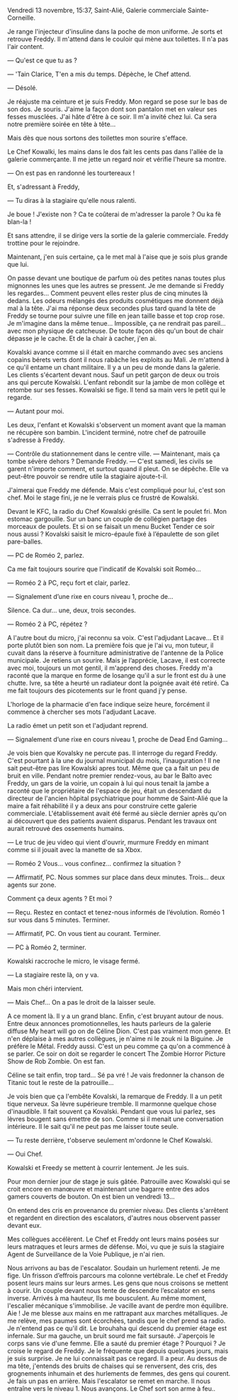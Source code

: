 Vendredi 13 novembre, 15:37, Saint-Alié, Galerie commerciale Sainte-Corneille.

Je range l'injecteur d'insuline dans la poche de mon uniforme. Je sorts et retrouve Freddy. Il m'attend dans le couloir qui mène aux toilettes. Il n'a pas l'air content.

—  Qu'est ce que tu as ? 

—  'Tain Clarice, T'en a mis du temps. Dépèche, le Chef attend. 

—  Désolé.
  
Je réajuste ma ceinture et je suis Freddy. Mon regard se pose sur le bas de son dos. Je souris. J'aime la façon dont son pantalon met en valeur ses fesses musclées. J'ai hâte d'être à ce soir. Il m'a invité chez lui. Ca sera notre première soirée en tête à tête... 

Mais dès que nous sortons des toilettes mon sourire s'efface.

Le Chef Kowalki, les mains dans le dos fait les cents pas dans l'allée de la galerie commerçante. Il me jette un regard noir et vérifie l'heure sa montre. 

— On est pas en randonné les tourtereaux ! 

Et, s'adressant à Freddy, 

— Tu diras à la stagiaire qu'elle nous ralenti.

Je boue ! J'existe non ? Ca te coûterai de m'adresser la parole ? Ou ka fè blan-la ! 

Et sans attendre, il se dirige vers la sortie de la galerie commerciale. Freddy trottine pour le rejoindre.

Maintenant, j'en suis certaine, ça le met mal à l'aise que je sois plus grande que lui.

On passe devant une boutique de parfum où des petites nanas toutes plus mignonnes les unes que les autres se pressent. Je me demande si Freddy les regardes... Comment peuvent elles rester plus de cinq minutes là dedans. Les odeurs mélangés des produits cosmétiques me donnent déjà mal à la tête. J'ai ma réponse deux secondes plus tard quand la tête de Freddy se tourne pour suivre une fille en jean taille basse et top crop rose. Je m'imagine dans la même tenue... Impossible, ça ne rendrait pas pareil... avec mon physique de catcheuse. De toute façon dès qu'un bout de chair dépasse je le cache. Et de la chair à cacher, j'en ai.

Kovalski avance comme si il était en marche commando avec ses anciens copains bérets verts dont il nous rabâche les exploits au Mali. Je m'attend à ce qu'il entame un chant militaire. Il y a un peu de monde dans la galerie. Les clients s'écartent devant nous. Sauf un petit garçon de deux ou trois ans qui percute Kowalski. L'enfant rebondit sur la jambe de mon collège et retombe sur ses fesses. Kowalski se fige. Il tend sa main vers le petit qui le regarde.

— Autant pour moi.

Les deux, l'enfant et Kowalski s'observent un moment avant que la maman ne récupère son bambin. L'incident terminé, notre chef de patrouille s'adresse à Freddy.  

— Contrôle du stationnement dans le centre ville.
— Maintenant, mais ça tombe sévère dehors ? Demande Freddy.
— C'est samedi, les civils se garent n'importe comment, et surtout quand il pleut. 
 On se dépêche. Elle va peut-être pouvoir se rendre utile la stagiaire ajoute-t-il.

J'aimerai que Freddy me défende. Mais c'est compliqué pour lui, c'est son chef. Moi le stage fini, je ne le verrais plus ce frustré de Kowalski.

Devant le KFC, la radio du Chef Kowalski grésille. Ca sent le poulet fri. Mon estomac gargouille. Sur un banc un couple de collégien partage des morceaux de poulets. Et si on se faisait un menu Bucket Tender ce soir nous aussi ? Kovalski saisit le micro-épaule fixé à l’épaulette de son gilet pare-balles.

— PC de Roméo 2, parlez.

Ca me fait toujours sourire que l'indicatif de Kovalski soit Roméo...

— Roméo 2 à PC, reçu fort et clair, parlez.

— Signalement d’une rixe en cours niveau 1, proche de... 

Silence. Ca dur... une, deux, trois secondes.

— Roméo 2 à PC, répétez ?

A l'autre bout du micro, j'ai reconnu sa voix. C'est l'adjudant Lacave... Et il porte plutôt bien son nom. La première fois que je l'ai vu, mon tuteur, il cuvait dans la réserve à fourniture administrative de l'antenne de la Police municipale. Je retiens un sourire. Mais je l’apprécie, Lacave, il est correcte avec moi, toujours un mot gentil, il m'apprend des choses. Freddy m'a raconté que la marque en forme de losange qu'il a sur le front est du à une chutte. Ivre, sa tête a heurté un radiateur dont la poignée avait été retiré. Ca me fait toujours des picotements sur le front quand j'y pense. 

L'horloge de la pharmacie d'en face indique seize heure, forcément il commence à chercher ses mots l'adjudant Lacave.

La radio émet un petit son et l'adjudant reprend.

—  Signalement d’une rixe en cours niveau 1, proche de Dead End Gaming... 

Je vois bien que Kovalsky ne percute pas. Il interroge du regard Freddy. C'est pourtant à la une du journal municipal du mois, l’inauguration ! Il ne sait peut-être pas lire Kowalski apres tout. Même que ça a fait un peu de bruit en ville. Pendant notre premier rendez-vous, au bar le Balto avec Freddy, un gars de la voirie, un copain à lui qui nous tenait la jambe a raconté que le propriétaire de l'espace de jeu, était un descendant du directeur de l'ancien hôpital psychiatrique pour homme de Saint-Alié que la maire a fait réhabilité il y a deux ans pour construire cette galerie commerciale. L'établissement avait été fermé au siècle dernier après qu'on ai découvert que des patients avaient disparus. Pendant les travaux ont aurait retrouvé des ossements humains. 

— Le truc de jeu video qui vient d'ouvrir, murmure Freddy en mimant comme si il jouait avec la manette de sa Xbox.

— Roméo 2 Vous... vous confinez... confirmez la situation ?

— Affirmatif, PC. Nous sommes sur place dans deux minutes. Trois... deux agents sur zone.

Comment ça deux agents ? Et moi ?

— Reçu. Restez en contact et tenez-nous informés de l’évolution. Roméo 1 sur vous dans 5 minutes. Terminer.

— Affirmatif, PC. On vous tient au courant. Terminer.

— PC à Roméo 2, terminer.

Kowalski raccroche le micro, le visage fermé.

— La stagiaire reste là, on y va.

Mais mon chéri intervient.

— Mais Chef... On a pas le droit de la laisser seule.

A ce moment là. Il y a un grand blanc. Enfin, c'est bruyant autour de nous. Entre deux annonces promotionnelles, les hauts parleurs de la galerie diffuse My heart will go on de Céline Dion. C'est pas vraiment mon genre. Et n'en déplaise à mes autres collègues, je n'aime ni le zouk ni la Biguine. Je préfère le Métal. Freddy aussi. C'est un peu comme ça qu'on a commencé à se parler. Ce soir on doit se regarder le concert The Zombie Horror Picture Show de Rob Zombie. On est fan. 

Céline se tait enfin, trop tard... Sé pa vré ! Je vais fredonner la chanson de Titanic tout le reste de la patrouille...

Je vois bien que ça l'embête Kovalski, la remarque de Freddy. Il a un petit tique nerveux. Sa lèvre supérieure tremble. Il marmonne quelque chose d'inaudible. Il fait souvent ça Kovalski. Pendant que vous lui parlez, ses lèvres bougent sans émettre de son. Comme si il menait une conversation intérieure. Il le sait qu'il ne peut pas me laisser toute seule.

— Tu reste derrière, t'observe seulement m'ordonne le Chef Kowalski.

— Oui Chef.

Kowalski et Freedy se mettent à courrir lentement. Je les suis.

Pour mon dernier jour de stage je suis gâtée. Patrouille avec Kowalski qui se croit encore en manœuvre et maintenant une bagarre entre des ados gamers couverts de bouton. On est bien un vendredi 13...

On entend des cris en provenance du premier niveau. Des clients s'arrêtent et regardent en direction des escalators, d'autres nous observent passer devant eux. 

Mes collègues accélèrent. Le Chef et Freddy ont leurs mains posées sur leurs matraques et leurs armes de défense. Moi, vu que je suis la stagiaire Agent de Surveillance de la Voie Publique, je n'ai rien. 

Nous arrivons au bas de l'escalator. Soudain un hurlement retenti. Je me fige. Un frisson d’effrois parcours ma colonne vertébrale. Le chef et Freddy posent leurs mains sur leurs armes. Les gens que nous croisons se mettent à courir. Un couple devant nous tente de descendre l’escalator en sens inverse. Arrivés à ma hauteur, Ils me bousculent. Au même moment, l'escalier mécanique s'immobilise. Je vacille avant de perdre mon équilibre. Aie ! Je me blesse aux mains en me rattrapant aux marches métalliques. Je me relève, mes paumes sont écorchées, tandis que le chef prend sa radio. Je n'entend pas ce qu'il dit. Le brouhaha qui descend du premier étage est infernale. Sur ma gauche, un bruit sourd me fait sursauté. J'aperçois le corps sans vie d'une femme. Elle a sauté du premier étage ? Pourquoi ? Je croise le regard de Freddy. Je le fréquente que depuis quelques jours, mais je suis surprise. Je ne lui connaissait pas ce regard. Il a peur. Au dessus de ma tête, j'entends des bruits de chaises qui se renversent, des cris, des grognements inhumain et des hurlements de femmes, des gens qui courent. Je fais un pas en arrière. Mais l'escalator se remet en marche. Il nous entraîne vers le niveau 1. Nous avançons. Le Chef sort son arme à feu..
    